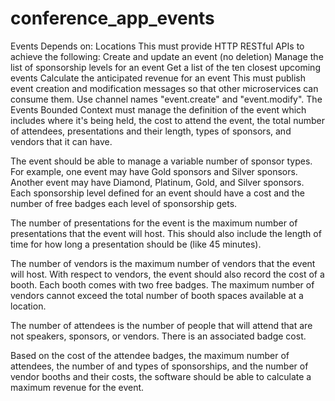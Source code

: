 # conference_app_events

Events
Depends on: Locations
This must provide HTTP RESTful APIs to achieve the following:
Create and update an event (no deletion)
Manage the list of sponsorship levels for an event
Get a list of the ten closest upcoming events
Calculate the anticipated revenue for an event
This must publish event creation and modification messages so that other microservices can consume them. Use channel names "event.create" and "event.modify".
The Events Bounded Context must manage the definition of the event which includes where it's being held, the cost to attend the event, the total number of attendees, presentations and their length, types of sponsors, and vendors that it can have.

The event should be able to manage a variable number of sponsor types. For example, one event may have Gold sponsors and Silver sponsors. Another event may have Diamond, Platinum, Gold, and Silver sponsors. Each sponsorship level defined for an event should have a cost and the number of free badges each level of sponsorship gets.

The number of presentations for the event is the maximum number of presentations that the event will host. This should also include the length of time for how long a presentation should be (like 45 minutes).

The number of vendors is the maximum number of vendors that the event will host. With respect to vendors, the event should also record the cost of a booth. Each booth comes with two free badges. The maximum number of vendors cannot exceed the total number of booth spaces available at a location.

The number of attendees is the number of people that will attend that are not speakers, sponsors, or vendors. There is an associated badge cost.

Based on the cost of the attendee badges, the maximum number of attendees, the number of and types of sponsorships, and the number of vendor booths and their costs, the software should be able to calculate a maximum revenue for the event.